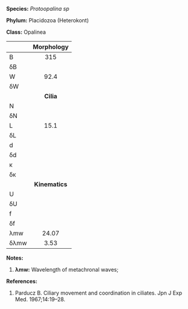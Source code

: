 **Species:** *Protoopalina sp*

**Phylum:** Placidozoa (Heterokont)

**Class:** Opalinea

|      | **Morphology** |
| :--- | :------------: |
| B    | 315 |
| δB   |  |
| W    | 92.4 |
| δW   |  |
|      | **Cilia** |
| N    |  |
| δN   |  |
| L    | 15.1 |
| δL   |  |
| d    |  |
| δd   |  |
| κ    |  |
| δκ   |  |
|      | **Kinematics** |
| U    |  |
| δU   |  |
| f    |  |
| δf   |  |
| λmw  | 24.07 |
| δλmw | 3.53 |

**Notes:**

1. **λmw:** Wavelength of metachronal waves;

**References:**

1. Parducz B.  Ciliary movement and coordination in ciliates.  Jpn J Exp Med. 1967;14:19–28.
